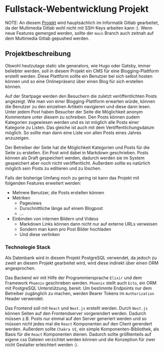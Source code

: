 # Fullstack-Webentwicklung Projekt

NOTE: An diesem [Projekt](https://r-n-d.informatik.hs-augsburg.de:8080/romankol/blogging-plattform)
wird hauptsächlich im Informatik Gitlab gearbeitet,
da der Multimedia Gitlab wohl nicht mit SSH-Keys arbeiten kann :). Wenn neue Features
gemerged werden, sollte der `main` Branch auch zeitnah auf dem Multimedia Gitlab gepushed werden.

## Projektbeschreibung

Obwohl heutzutage static site generators, wie Hugo oder Gatsby,
immer beliebter werden, soll in diesem Projekt ein CMS für eine Blogging-Plattform
erstellt werden. Diese Plattform sollte ein Benutzer bei sich selbst hosten
können und so eine Onlinepräsenz über einen Blog für sich erstellen können.

Auf der Startpage werden den Besuchern die zuletzt veröffentlichten Posts angezeigt.
Wie man von einer Blogging-Plattform erwarten würde, können die Benutzer zu den einzelnen
Artikeln navigieren und diese dann lesen. Unter jedem Post haben Besucher der Seite die Möglichkeit
anonym Kommentare unter diesem zu schreiben. Den Posts können zudem Kategorien zugewiesen werden
und es ist möglich alle Posts einer Kategorie zu Listen. Das gleiche ist auch mit dem Veröffentlichungsdatum
möglich. So sollte man dann eine Liste von allen Posts eines Jahres anzuzeigen.

Der Betreiber der Seite hat die Möglichkeit Kategorien und Posts für die Seite zu erstellen.
Ein Post wird dabei in Markdown geschrieben. Posts können als Draft gespeichert werden,
dadurch werden sie im System gespeichert aber noch nicht veröffentlicht. Außerdem sollte es natürlich möglich
sein Posts zu editieren und zu löschen.

Falls der bisherige Umfang noch zu gering ist kann das Projekt mit folgenden Features erweitert werden:

- Mehrere Benutzer, die Posts erstellen können
- Metriken
  - Pageviews
  - Durschnittliche länge auf einem Blogpost
  - ...
- Einbinden von internen Bildern und Videos
  - Markdown Links können dann nicht nur auf externe URLs verweisen
  - Sondern man kann pro Post Bilder hochladen
  - Und diese verlinken

### Technologie Stack

Als Datenbank wird in diesem Projekt PostgreSQL verwendet, da jedoch zu zweit an diesem Projekt gearbeitet wird,
wird diese indirekt über einen ORM angesprochen.

Das Backend wir mit Hilfe der Programmiersprache `Elixir` und dem Framework `Phoenix` geschrieben werden.
`Phoenix` stellt auch `Ecto`, ein ORM mit PostgreSQL Unterstützung, bereit. Um bestimmte Endpoints nur dem
Betreiber zugänglich zu machen, werden Bearer Tokens im `Authorization` Header verwendet.

Das Frontend soll mit `React` und `Next.js` erstellt werden. Durch `Next.js` können Seiten auf den Frontendserver
vorgerendert werden. Dadurch müssen z.B. Posts nur einmal auf den Server generiert werden und so müssen nicht jedes
mal die `React` Komponenten auf den Client gerendert werden. Außerdem sollte `Chakra UI`, ein simple
Komponenten-Bibliothek, als Basis für die `React` Komponenten dienen. Dadurch sollte größtenteils auf eigene css
Dateien verzichtet werden können und die Konzeption für zwei nicht Gestalter erleichtert werden :).
